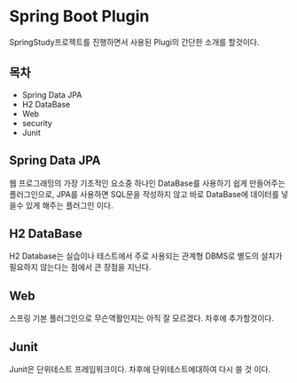 # Spring Boot Plugin

SpringStudy프로젝트를 진행하면서 사용된 Plugi의 간단한 소개를 할것이다.

## 목차

- Spring Data JPA
- H2 DataBase
- Web
- security
- Junit

## Spring Data JPA

웹 프로그래밍의 가장 기초적인 요소중 하나인 DataBase를 사용하기 쉽게 만들어주는 플러그인으로, JPA를 사용하면 SQL문을 작성하지 않고 바로 DataBase에 데이터를 넣을수 있게 해주는 플러그인 이다.

## H2 DataBase

H2 Database는 실습이나 테스트에서 주로 사용되는 관계형 DBMS로 별도의 설치가 필요하지 않는다는 점에서 큰 장점을 지닌다.

## Web

스프링 기본 플러그인으로 무슨역활인지는 아직 잘 모르겠다. 차후에 추가할것이다.

## Junit

Junit은 단위테스트 프레임워크이다. 차후에 단위테스트에대하여 다시 쓸 것 이다.